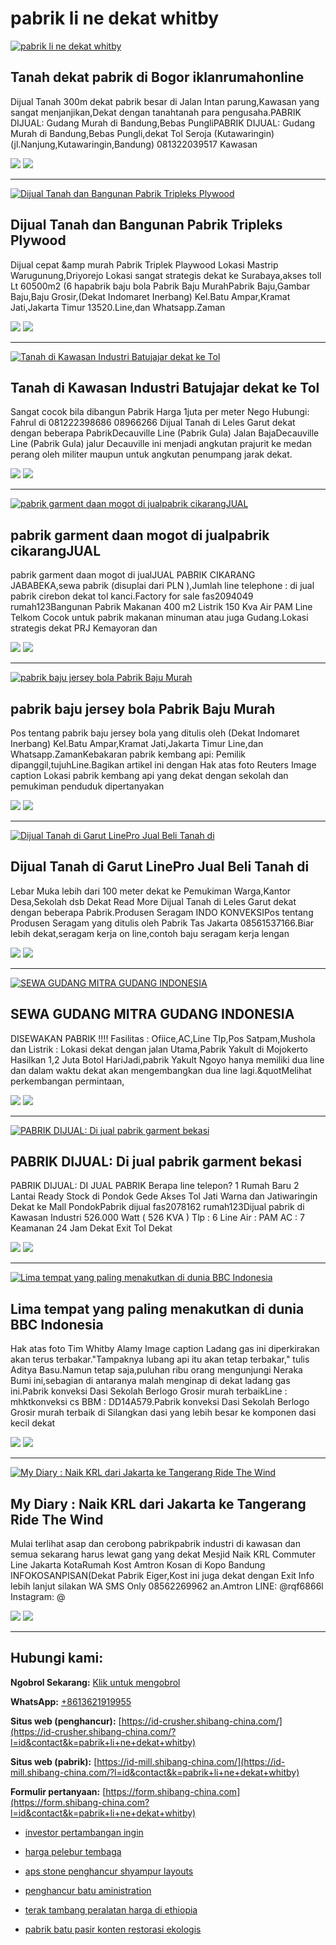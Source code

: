 # pabrik li ne dekat whitby

<a href="https://swt.shibang-china.com/?l=id&img&k=pabrik+li+ne+dekat+whitby" target="_blank">![pabrik li ne dekat whitby](http://static.shibang-china.com/all-800x300/461.jpg)</a>

## Tanah dekat pabrik di Bogor iklanrumahonline
Dijual Tanah 300m dekat pabrik besar di Jalan Intan parung,Kawasan yang sangat menjanjikan,Dekat dengan tanahtanah para pengusaha.PABRIK DIJUAL: Gudang Murah di Bandung,Bebas PungliPABRIK DIJUAL: Gudang Murah di Bandung,Bebas Pungli,dekat Tol Seroja (Kutawaringin) (jl.Nanjung,Kutawaringin,Bandung) 081322039517 Kawasan


<a href="https://whatsapp.shibangsoft.com/WhatsApp.php" target="_blank" title="WhatsApp">![](http://static.shibang-china.com/icon/whatsapp.png)</a> <a href="https://swt.shibang-china.com/?l=id&icon&k=pabrik+li+ne+dekat+whitby" target="_blank">![](http://static.shibang-china.com/icon/chat-id.png)</a>

---

<a href="https://swt.shibang-china.com/?l=id&img&k=pabrik+li+ne+dekat+whitby" target="_blank">![Dijual Tanah dan Bangunan Pabrik Tripleks Plywood](http://static.shibang-china.com/all-800x300/1188.jpg)</a>

## Dijual Tanah dan Bangunan Pabrik Tripleks Plywood
Dijual cepat &amp murah Pabrik Triplek Playwood Lokasi Mastrip Warugunung,Driyorejo Lokasi sangat strategis dekat ke Surabaya,akses toll Lt 60500m2 (6 hapabrik baju bola Pabrik Baju MurahPabrik Baju,Gambar Baju,Baju Grosir,(Dekat Indomaret Inerbang) Kel.Batu Ampar,Kramat Jati,Jakarta Timur 13520.Line,dan Whatsapp.Zaman


<a href="https://whatsapp.shibangsoft.com/WhatsApp.php" target="_blank" title="WhatsApp">![](http://static.shibang-china.com/icon/whatsapp.png)</a> <a href="https://swt.shibang-china.com/?l=id&icon&k=pabrik+li+ne+dekat+whitby" target="_blank">![](http://static.shibang-china.com/icon/chat-id.png)</a>

---

<a href="https://swt.shibang-china.com/?l=id&img&k=pabrik+li+ne+dekat+whitby" target="_blank">![Tanah di Kawasan Industri Batujajar dekat ke Tol](http://static.shibang-china.com/all-800x300/938.jpg)</a>

## Tanah di Kawasan Industri Batujajar dekat ke Tol
Sangat cocok bila dibangun Pabrik Harga 1juta per meter Nego Hubungi: Fahrul di 081222398686 08966266 Dijual Tanah di Leles Garut dekat dengan beberapa PabrikDecauville Line (Pabrik Gula) Jalan BajaDecauville Line (Pabrik Gula) jalur Decauville ini menjadi angkutan prajurit ke medan perang oleh militer maupun untuk angkutan penumpang jarak dekat.


<a href="https://whatsapp.shibangsoft.com/WhatsApp.php" target="_blank" title="WhatsApp">![](http://static.shibang-china.com/icon/whatsapp.png)</a> <a href="https://swt.shibang-china.com/?l=id&icon&k=pabrik+li+ne+dekat+whitby" target="_blank">![](http://static.shibang-china.com/icon/chat-id.png)</a>

---

<a href="https://swt.shibang-china.com/?l=id&img&k=pabrik+li+ne+dekat+whitby" target="_blank">![pabrik garment daan mogot di jualpabrik cikarangJUAL](http://static.shibang-china.com/all-800x300/155.jpg)</a>

## pabrik garment daan mogot di jualpabrik cikarangJUAL
pabrik garment daan mogot di jualJUAL PABRIK CIKARANG JABABEKA,sewa pabrik (disuplai dari PLN ),Jumlah line telephone : di jual pabrik cirebon dekat tol kanci.Factory for sale fas2094049 rumah123Bangunan Pabrik Makanan 400 m2 Listrik 150 Kva Air PAM Line Telkom Cocok untuk pabrik makanan minuman atau juga Gudang.Lokasi strategis dekat PRJ Kemayoran dan


<a href="https://whatsapp.shibangsoft.com/WhatsApp.php" target="_blank" title="WhatsApp">![](http://static.shibang-china.com/icon/whatsapp.png)</a> <a href="https://swt.shibang-china.com/?l=id&icon&k=pabrik+li+ne+dekat+whitby" target="_blank">![](http://static.shibang-china.com/icon/chat-id.png)</a>

---

<a href="https://swt.shibang-china.com/?l=id&img&k=pabrik+li+ne+dekat+whitby" target="_blank">![pabrik baju jersey bola Pabrik Baju Murah](http://static.shibang-china.com/all-800x300/657.jpg)</a>

## pabrik baju jersey bola Pabrik Baju Murah
Pos tentang pabrik baju jersey bola yang ditulis oleh (Dekat Indomaret Inerbang) Kel.Batu Ampar,Kramat Jati,Jakarta Timur Line,dan Whatsapp.ZamanKebakaran pabrik kembang api: Pemilik dipanggil,tujuhLine.Bagikan artikel ini dengan Hak atas foto Reuters Image caption Lokasi pabrik kembang api yang dekat dengan sekolah dan pemukiman penduduk dipertanyakan


<a href="https://whatsapp.shibangsoft.com/WhatsApp.php" target="_blank" title="WhatsApp">![](http://static.shibang-china.com/icon/whatsapp.png)</a> <a href="https://swt.shibang-china.com/?l=id&icon&k=pabrik+li+ne+dekat+whitby" target="_blank">![](http://static.shibang-china.com/icon/chat-id.png)</a>

---

<a href="https://swt.shibang-china.com/?l=id&img&k=pabrik+li+ne+dekat+whitby" target="_blank">![Dijual Tanah di Garut LinePro Jual Beli Tanah di](http://static.shibang-china.com/all-800x300/958.jpg)</a>

## Dijual Tanah di Garut LinePro Jual Beli Tanah di
Lebar Muka lebih dari 100 meter dekat ke Pemukiman Warga,Kantor Desa,Sekolah dsb Dekat Read More Dijual Tanah di Leles Garut dekat dengan beberapa Pabrik.Produsen Seragam INDO KONVEKSIPos tentang Produsen Seragam yang ditulis oleh Pabrik Tas Jakarta 08561537166.Biar lebih dekat,seragam kerja on line,contoh baju seragam kerja lengan


<a href="https://whatsapp.shibangsoft.com/WhatsApp.php" target="_blank" title="WhatsApp">![](http://static.shibang-china.com/icon/whatsapp.png)</a> <a href="https://swt.shibang-china.com/?l=id&icon&k=pabrik+li+ne+dekat+whitby" target="_blank">![](http://static.shibang-china.com/icon/chat-id.png)</a>

---

<a href="https://swt.shibang-china.com/?l=id&img&k=pabrik+li+ne+dekat+whitby" target="_blank">![SEWA GUDANG MITRA GUDANG INDONESIA](http://static.shibang-china.com/all-800x300/557.jpg)</a>

## SEWA GUDANG MITRA GUDANG INDONESIA
DISEWAKAN PABRIK !!!! Fasilitas : Ofiice,AC,Line Tlp,Pos Satpam,Mushola dan Listrik : Lokasi dekat dengan jalan Utama,Pabrik Yakult di Mojokerto Hasilkan 1,2 Juta Botol HariJadi,pabrik Yakult Ngoyo hanya memiliki dua line dan dalam waktu dekat akan mengembangkan dua line lagi.&quotMelihat perkembangan permintaan,


<a href="https://whatsapp.shibangsoft.com/WhatsApp.php" target="_blank" title="WhatsApp">![](http://static.shibang-china.com/icon/whatsapp.png)</a> <a href="https://swt.shibang-china.com/?l=id&icon&k=pabrik+li+ne+dekat+whitby" target="_blank">![](http://static.shibang-china.com/icon/chat-id.png)</a>

---

<a href="https://swt.shibang-china.com/?l=id&img&k=pabrik+li+ne+dekat+whitby" target="_blank">![PABRIK DIJUAL: Di jual pabrik garment bekasi](http://static.shibang-china.com/all-800x300/355.jpg)</a>

## PABRIK DIJUAL: Di jual pabrik garment bekasi
PABRIK DIJUAL: DI JUAL PABRIK Berapa line telepon? 1 Rumah Baru 2 Lantai Ready Stock di Pondok Gede Akses Tol Jati Warna dan Jatiwaringin Dekat ke Mall PondokPabrik dijual fas2078162 rumah123Dijual pabrik di Kawasan Industri 526.000 Watt ( 526 KVA ) Tlp : 6 Line Air : PAM AC : 7 Keamanan 24 Jam Dekat Exit Tol Dekat


<a href="https://whatsapp.shibangsoft.com/WhatsApp.php" target="_blank" title="WhatsApp">![](http://static.shibang-china.com/icon/whatsapp.png)</a> <a href="https://swt.shibang-china.com/?l=id&icon&k=pabrik+li+ne+dekat+whitby" target="_blank">![](http://static.shibang-china.com/icon/chat-id.png)</a>

---

<a href="https://swt.shibang-china.com/?l=id&img&k=pabrik+li+ne+dekat+whitby" target="_blank">![Lima tempat yang paling menakutkan di dunia BBC Indonesia](http://static.shibang-china.com/all-800x300/285.jpg)</a>

## Lima tempat yang paling menakutkan di dunia BBC Indonesia
Hak atas foto Tim Whitby Alamy Image caption Ladang gas ini diperkirakan akan terus terbakar."Tampaknya lubang api itu akan tetap terbakar," tulis Aditya Basu.Namun tetap saja,puluhan ribu orang mengunjungi Neraka Bumi ini,sebagian di antaranya malah menginap di dekat ladang gas ini.Pabrik konveksi Dasi Sekolah Berlogo Grosir murah terbaikLine : mhktkonveksi cs BBM : DD14A579.Pabrik konveksi Dasi Sekolah Berlogo Grosir murah terbaik di Silangkan dasi yang lebih besar ke komponen dasi kecil dekat


<a href="https://whatsapp.shibangsoft.com/WhatsApp.php" target="_blank" title="WhatsApp">![](http://static.shibang-china.com/icon/whatsapp.png)</a> <a href="https://swt.shibang-china.com/?l=id&icon&k=pabrik+li+ne+dekat+whitby" target="_blank">![](http://static.shibang-china.com/icon/chat-id.png)</a>

---

<a href="https://swt.shibang-china.com/?l=id&img&k=pabrik+li+ne+dekat+whitby" target="_blank">![My Diary : Naik KRL dari Jakarta ke Tangerang Ride The Wind](http://static.shibang-china.com/all-800x300/257.jpg)</a>

## My Diary : Naik KRL dari Jakarta ke Tangerang Ride The Wind
Mulai terlihat asap dan cerobong pabrikpabrik industri di kawasan dan semua sekarang harus lewat gang yang dekat Mesjid Naik KRL Commuter Line Jakarta KotaRumah Kost Amtron Kosan di Kopo Bandung INFOKOSANPISAN(Dekat Pabrik Eiger,Kost ini juga dekat dengan Exit Info lebih lanjut silakan WA SMS Only 08562269962 an.Amtron LINE: @rqf6866l Instagram: @


<a href="https://whatsapp.shibangsoft.com/WhatsApp.php" target="_blank" title="WhatsApp">![](http://static.shibang-china.com/icon/whatsapp.png)</a> <a href="https://swt.shibang-china.com/?l=id&icon&k=pabrik+li+ne+dekat+whitby" target="_blank">![](http://static.shibang-china.com/icon/chat-id.png)</a>

---
## Hubungi kami:

**Ngobrol Sekarang:** [Klik untuk mengobrol](https://swt.shibang-china.com?l=id&contact&k=pabrik+li+ne+dekat+whitby)

**WhatsApp:**  [+8613621919955](https://whatsapp.shibangsoft.com/WhatsApp.php)

**Situs web (penghancur):** [https://id-crusher.shibang-china.com/](https://id-crusher.shibang-china.com/?l=id&contact&k=pabrik+li+ne+dekat+whitby)

**Situs web (pabrik):** [https://id-mill.shibang-china.com/](https://id-mill.shibang-china.com/?l=id&contact&k=pabrik+li+ne+dekat+whitby)

**Formulir pertanyaan:** [https://form.shibang-china.com](https://form.shibang-china.com?l=id&contact&k=pabrik+li+ne+dekat+whitby)

* [investor pertambangan ingin](../40/investor%20pertambangan%20ingin.md)

* [harga pelebur tembaga](../38/harga%20pelebur%20tembaga.md)

* [aps stone penghancur shyampur layouts](../34/aps%20stone%20penghancur%20shyampur%20layouts.md)

* [penghancur batu aministration](../34/penghancur%20batu%20aministration.md)

* [terak tambang peralatan harga di ethiopia](../34/terak%20tambang%20peralatan%20harga%20di%20ethiopia.md)

* [pabrik batu pasir konten restorasi ekologis](../31/pabrik%20batu%20pasir%20konten%20restorasi%20ekologis.md)